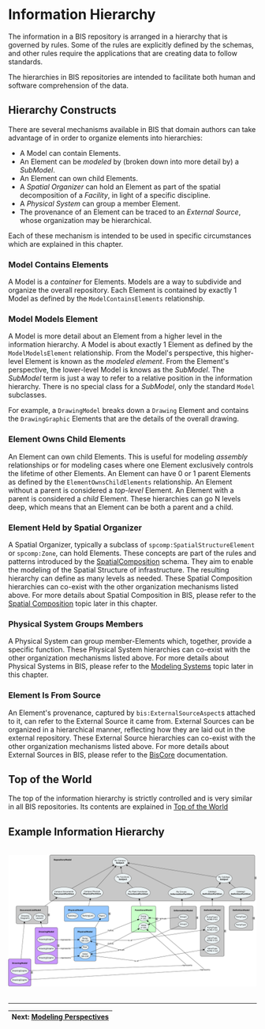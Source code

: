 # Information Hierarchy

<!-- TODO: Some of the information in this chapter will likely be moved to [Model Fundamentals](./model-fundamentals.md). It will be natural to have links from this chapter to that one. -->

The information in a BIS repository is arranged in a hierarchy that is governed by rules. Some of the rules are explicitly defined by the schemas, and other rules require the applications that are creating data to follow standards.

The hierarchies in BIS repositories are intended to facilitate both human and software comprehension of the data.

## Hierarchy Constructs

There are several mechanisms available in BIS that domain authors can take advantage of in order to organize elements into hierarchies:

* A Model can contain Elements.
* An Element can be *modeled* by (broken down into more detail by) a *SubModel*.
* An Element can own child Elements.
* A *Spatial Organizer* can hold an Element as part of the spatial decomposition of a *Facility*, in light of a specific discipline.
* A *Physical System* can group a member Element.
* The provenance of an Element can be traced to an *External Source*, whose organization may be hierarchical.

Each of these mechanism is intended to be used in specific circumstances which are explained in this chapter.

### Model Contains Elements

A Model is a *container* for Elements.
Models are a way to subdivide and organize the overall repository.
Each Element is contained by exactly 1 Model as defined by the `ModelContainsElements` relationship.

### Model Models Element

A Model is more detail about an Element from a higher level in the information hierarchy.
A Model is about exactly 1 Element as defined by the `ModelModelsElement` relationship.
From the Model's perspective, this higher-level Element is known as the *modeled element*.
From the Element's perspective, the lower-level Model is knows as the *SubModel*.
The *SubModel* term is just a way to refer to a relative position in the information hierarchy.
There is no special class for a *SubModel*, only the standard `Model` subclasses.

For example, a `DrawingModel` breaks down a `Drawing` Element and contains the `DrawingGraphic` Elements that are the details of the overall drawing.

<!-- TODO: insert figure -->

### Element Owns Child Elements

An Element can own child Elements.
This is useful for modeling *assembly* relationships or for modeling cases where one Element exclusively controls the lifetime of other Elements.
An Element can have 0 or 1 parent Elements as defined by the `ElementOwnsChildElements` relationship.
An Element without a parent is considered a *top-level* Element.
An Element with a parent is considered a *child* Element.
These hierarchies can go N levels deep, which means that an Element can be both a parent and a child.

### Element Held by Spatial Organizer

A Spatial Organizer, typically a subclass of `spcomp:SpatialStructureElement` or `spcomp:Zone`, can hold Elements.
These concepts are part of the rules and patterns introduced by the [SpatialComposition](../../domains/spatialcomposition.ecschema/) schema. They aim to enable the modeling of the Spatial Structure of infrastructure.
The resulting hierarchy can define as many levels as needed.
These Spatial Composition hierarchies can co-exist with the other organization mechanisms listed above.
For more details about Spatial Composition in BIS, please refer to the [Spatial Composition](./spatial-composition.md) topic later in this chapter.

### Physical System Groups Members

A Physical System can group member-Elements which, together, provide a specific function.
These Physical System hierarchies can co-exist with the other organization mechanisms listed above.
For more details about Physical Systems in BIS, please refer to the [Modeling Systems](./modeling-systems.md) topic later in this chapter.

### Element Is From Source

An Element's provenance, captured by `bis:ExternalSourceAspect`s attached to it, can refer to the External Source it came from.
External Sources can be organized in a hierarchical manner, reflecting how they are laid out in the external repository.
These External Source hierarchies can co-exist with the other organization mechanisms listed above.
For more details about External Sources in BIS, please refer to the [BisCore](../../domains/biscore.ecschema/#externalsource) documentation.

## Top of the World

The top of the information hierarchy is strictly controlled and is very similar in all BIS repositories. Its contents are explained in [Top of the World](./top-of-the-world.md)

<!-- TODO
## Typical Repository Organization

Two examples of repository organizations are described below. It should be noted that a single BIS repository may have multiple uses. When that occurs each use (often corresponding to an application) adds the hierarchy; the resulting hierarchy is similar to a union of the uses' hierarchies.

### iModel Connector Repository Organization

TODO: show organization for an iModel created by both:

* One connector with two source files
* Another connector with one source file

### Editing Application Repository Organization

TODO

-->

## Example Information Hierarchy

&nbsp;
![Information Hierarchy](../media/information-hierarchy.png)
&nbsp;

---
| Next: [Modeling Perspectives](./modeling-perspectives.md)
|:---

